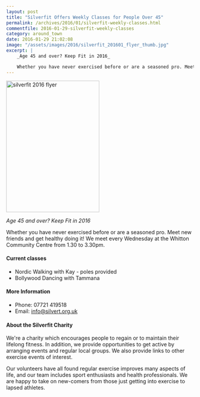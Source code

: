 ```yaml
---
layout: post
title: "Silverfit Offers Weekly Classes for People Over 45"
permalink: /archives/2016/01/silverfit-weekly-classes.html
commentfile: 2016-01-29-silverfit-weekly-classes
category: around_town
date: 2016-01-29 21:02:08
image: "/assets/images/2016/silverfit_201601_flyer_thumb.jpg"
excerpt: |
    _Age 45 and over? Keep Fit in 2016_

    Whether you have never exercised before or are a seasoned pro. Meet new friends and get healthy doing it!  We meet every Wednesday at the Whitton Community Centre from 1.30 to 3.30pm.
---
```


<a href="/assets/images/2016/silverfit_201601_flyer.jpg" title="See larger version of - silverfit 2016 flyer"><img src="/assets/images/2016/silverfit_201601_flyer_thumb.jpg" width="250" height="353" alt="silverfit 2016 flyer" class="photo right" /></a>

*Age 45 and over? Keep Fit in 2016*

Whether you have never exercised before or are a seasoned pro. Meet new friends and get healthy doing it! We meet every Wednesday at the Whitton Community Centre from 1.30 to 3.30pm.

#### Current classes

-   Nordic Walking with Kay - poles provided
-   Bollywood Dancing with Tammana

#### More Information

-   Phone: 07721 419518
-   Email: <info@silvert.org.uk>

#### About the Silverfit Charity

We're a charity which encourages people to regain or to maintain their lifelong fitness. In addition, we provide opportunities to get active by arranging events and regular local groups. We also provide links to other exercise events of interest.

Our volunteers have all found regular exercise improves many aspects of life, and our team includes sport enthusiasts and health professionals. We are happy to take on new-comers from those just getting into exercise to lapsed athletes.
